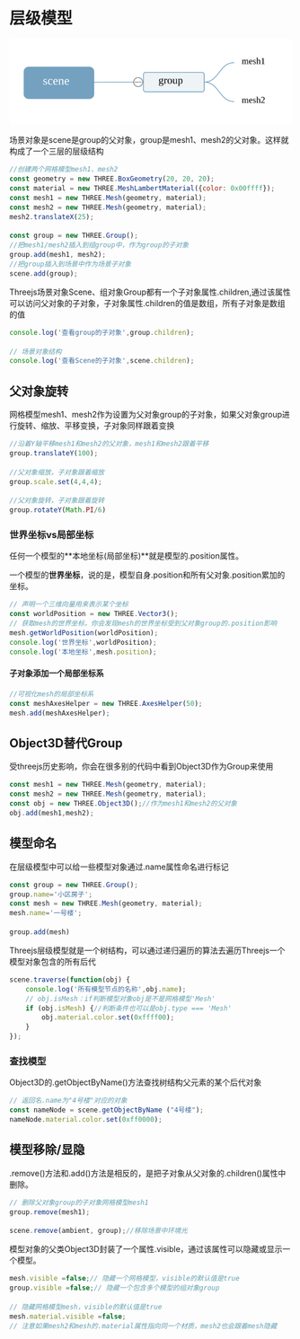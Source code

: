 # 层级模型

![层级模型（树结构）](./images/group.svg)

场景对象是scene是group的父对象，group是mesh1、mesh2的父对象。这样就构成了一个三层的层级结构

```js
//创建两个网格模型mesh1、mesh2
const geometry = new THREE.BoxGeometry(20, 20, 20);
const material = new THREE.MeshLambertMaterial({color: 0x00ffff});
const mesh1 = new THREE.Mesh(geometry, material);
const mesh2 = new THREE.Mesh(geometry, material);
mesh2.translateX(25);

const group = new THREE.Group();
//把mesh1/mesh2插入到组group中，作为group的子对象
group.add(mesh1, mesh2);
//把group插入到场景中作为场景子对象
scene.add(group);
```

Threejs场景对象Scene、组对象Group都有一个子对象属性.children,通过该属性可以访问父对象的子对象，子对象属性.children的值是数组，所有子对象是数组的值

```js
console.log('查看group的子对象',group.children);

// 场景对象结构
console.log('查看Scene的子对象',scene.children);
```

## 父对象旋转

网格模型mesh1、mesh2作为设置为父对象group的子对象，如果父对象group进行旋转、缩放、平移变换，子对象同样跟着变换

```js
//沿着Y轴平移mesh1和mesh2的父对象，mesh1和mesh2跟着平移
group.translateY(100);

//父对象缩放，子对象跟着缩放
group.scale.set(4,4,4);

//父对象旋转，子对象跟着旋转
group.rotateY(Math.PI/6)
```

### 世界坐标vs局部坐标
任何一个模型的**本地坐标(局部坐标)**就是模型的.position属性。

一个模型的**世界坐标**，说的是，模型自身.position和所有父对象.position累加的坐标。

```js
// 声明一个三维向量用来表示某个坐标
const worldPosition = new THREE.Vector3();
// 获取mesh的世界坐标，你会发现mesh的世界坐标受到父对象group的.position影响
mesh.getWorldPosition(worldPosition);
console.log('世界坐标',worldPosition);
console.log('本地坐标',mesh.position);
```

#### 子对象添加一个局部坐标系

```js
//可视化mesh的局部坐标系
const meshAxesHelper = new THREE.AxesHelper(50);
mesh.add(meshAxesHelper);
```

## Object3D替代Group
受threejs历史影响，你会在很多别的代码中看到Object3D作为Group来使用
```js
const mesh1 = new THREE.Mesh(geometry, material);
const mesh2 = new THREE.Mesh(geometry, material);
const obj = new THREE.Object3D();//作为mesh1和mesh2的父对象
obj.add(mesh1,mesh2);
```

## 模型命名

在层级模型中可以给一些模型对象通过.name属性命名进行标记

```js
const group = new THREE.Group();
group.name='小区房子';
const mesh = new THREE.Mesh(geometry, material);
mesh.name='一号楼';

group.add(mesh)
```

Threejs层级模型就是一个树结构，可以通过递归遍历的算法去遍历Threejs一个模型对象包含的所有后代

```js
scene.traverse(function(obj) {
    console.log('所有模型节点的名称',obj.name);
    // obj.isMesh：if判断模型对象obj是不是网格模型'Mesh'
    if (obj.isMesh) {//判断条件也可以是obj.type === 'Mesh'
        obj.material.color.set(0xffff00);
    }
});
```
### 查找模型

Object3D的.getObjectByName()方法查找树结构父元素的某个后代对象

```js
// 返回名.name为"4号楼"对应的对象
const nameNode = scene.getObjectByName ("4号楼");
nameNode.material.color.set(0xff0000);
```

## 模型移除/显隐

.remove()方法和.add()方法是相反的，是把子对象从父对象的.children()属性中删除。
```js
// 删除父对象group的子对象网格模型mesh1
group.remove(mesh1);

scene.remove(ambient, group);//移除场景中环境光
```

模型对象的父类Object3D封装了一个属性.visible，通过该属性可以隐藏或显示一个模型。
```js
mesh.visible =false;// 隐藏一个网格模型，visible的默认值是true
group.visible =false;// 隐藏一个包含多个模型的组对象group

// 隐藏网格模型mesh，visible的默认值是true
mesh.material.visible =false;
// 注意如果mesh2和mesh的.material属性指向同一个材质，mesh2也会跟着mesh隐藏
```
